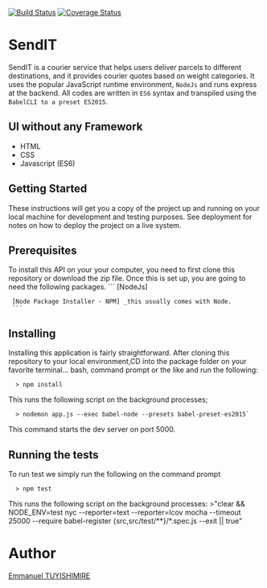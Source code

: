 [![Build Status](https://travis-ci.com/DeveloperNuel/SendIT.svg?branch=develop)](https://travis-ci.com/DeveloperNuel/SendIT)
[![Coverage Status](https://coveralls.io/repos/github/DeveloperNuel/SendIT/badge.svg?branch=develop)](https://coveralls.io/github/DeveloperNuel/SendIT?branch=develop)

# SendIT

  SendIT is a courier service that helps users deliver parcels to different destinations, and it 
  provides courier quotes based on weight categories. It uses the popular JavaScript runtime environment, `NodeJs` and runs express at the backend. All codes are written in `ES6` syntax and transpiled using the `BabelCLI to a preset ES2015`.

## UI without any Framework
  - HTML
  - CSS
  - Javascript (ES6)

## Getting Started

   These instructions will get you a copy of the project up and running on your local machine for development  and testing purposes. See deployment for notes on how to deploy the project on a live system.

## Prerequisites

  To install this API on your your computer, you need to first clone this repository or download the zip file. Once this is set up, you are going to need the following packages.
     ```
     [NodeJs]
     
     [Node Package Installer - NPM] _this usually comes with Node.
     ```
## Installing

  Installing this application is fairly straightforward. After cloning this repository to your local environment,CD into the package folder on your favorite terminal... bash, command prompt or the like and run the following:

      > npm install

  This runs the following script on the background processes;

      > nodemon app.js --exec babel-node --presets babel-preset-es2015`

  This command starts the dev server on port 5000.
## Running the tests

  To run test we simply run the following on the command prompt

      > npm test

  This runs the following script on the background processes:
      >"clear && NODE_ENV=test nyc --reporter=text --reporter=lcov mocha --timeout 25000 --require babel-register {src,src/test/**}/*.spec.js --exit || true"


# Author
  [Emmanuel TUYISHIMIRE](https://twitter.com/DeveloperNuel)
